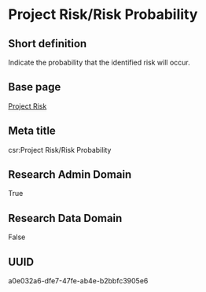 # Project Risk/Risk Probability
## Short definition
Indicate the probability that the identified risk will occur.
## Base page
[Project Risk](https://github.com/EuroCRIS/CASRAI-Dictionairies/blob/main/Objects/Project%20Risk.md)
## Meta title
csr:Project Risk/Risk Probability
## Research Admin Domain
True
## Research Data Domain
False
## UUID
a0e032a6-dfe7-47fe-ab4e-b2bbfc3905e6
